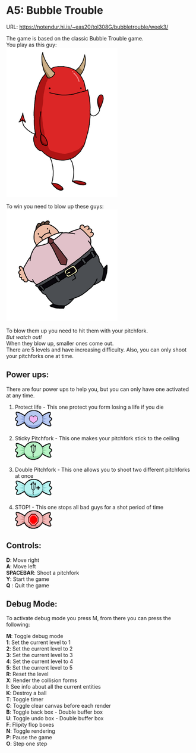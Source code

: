 # A5: Bubble Trouble
URL: https://notendur.hi.is/~eas20/tol308G/bubbletrouble/week3/

The game is based on the classic Bubble Trouble game.  
You play as this guy:  
![alt text](src/imgs/Demon/demonFront.png?raw=true "You")  

To win you need to blow up these guys:  
![alt text](src/imgs/bubbleboi.png?raw=true "Bad guy")  

To blow them up you need to hit them with your pitchfork.  
*But watch out!*  
When they blow up, smaller ones come out.  
There are 5 levels and have increasing difficulty.
Also, you can only shoot your pitchforks one at time.


## Power ups: 
There are four power ups to help you,
but you can only have one activated at any time.

1. Protect life - This one protect you form losing a life if you die  
![alt text](src/imgs/PowerUps/HeartPu.png?raw=true)  

2. Sticky Pitchfork - This one makes your pitchfork stick to the ceiling  
![alt text](src/imgs/PowerUps/BulletPu.png?raw=true)  

3. Double Pitchfork - This one allows you to shoot two different pitchforks at once  
![alt text](src/imgs/PowerUps/PulletPlusPu.png?raw=true)  

4. STOP! - This one stops all bad guys for a shot period of time  
![alt text](src/imgs/PowerUps/StopPu.png?raw=true)  


## Controls:
**D**: Move right  
**A**: Move left  
**SPACEBAR**: Shoot a pitchfork  
**Y**: Start the game  
**Q** : Quit the game  


## Debug Mode:
To activate debug mode you press M,
from there you can press the following:

**M**: Toggle debug mode  
**1**: Set the current level to 1  
**2**: Set the current level to 2  
**3**: Set the current level to 3  
**4**: Set the current level to 4  
**5**: Set the current level to 5  
**R**: Reset the level  
**X**: Render the collision forms  
**I**: See info about all the current entities  
**K**: Destroy a ball  
**T**: Toggle timer  
**C**: Toggle clear canvas before each render  
**B**: Toggle back box - Double buffer box  
**U**: Toggle undo box - Double buffer box  
**F**: Flipity flop boxes  
**N**: Toggle rendering  
**P**: Pause the game  
**O**: Step one step  